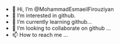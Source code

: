 - 👋 Hi, I’m @MohammadEsmaeilFirouziyan
- 👀 I’m interested in github.
- 🌱 I’m currently learning github...
- 💞️ I’m looking to collaborate on github ...
- 📫 How to reach me ...

<!---
MohammadEsmaeilFirouziyan/MohammadEsmaeilFirouziyan is a ✨ special ✨ repository because its `README.md` (this file) appears on your GitHub profile.
You can click the Preview link to take a look at your changes.
--->
